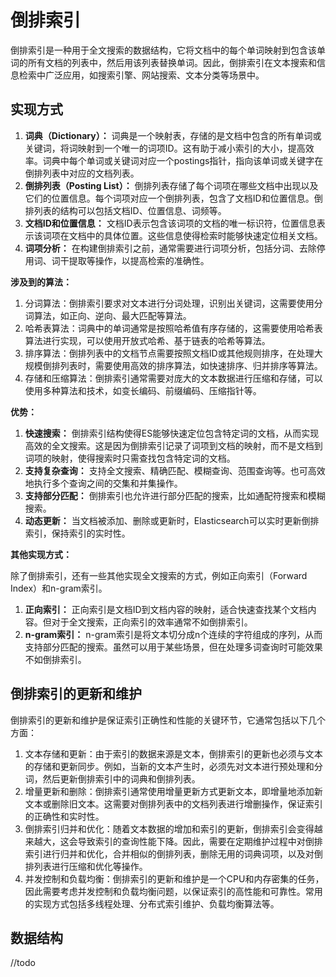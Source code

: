# 倒排索引

倒排索引是一种用于全文搜索的数据结构，它将文档中的每个单词映射到包含该单词的所有文档的列表中，然后用该列表替换单词。因此，倒排索引在文本搜索和信息检索中广泛应用，如搜索引擎、网站搜索、文本分类等场景中。

## 实现方式

1. **词典（Dictionary）：** 词典是一个映射表，存储的是文档中包含的所有单词或关键词，将词映射到一个唯一的词项ID。这有助于减小索引的大小，提高效率。词典中每个单词或关键词对应一个postings指针，指向该单词或关键字在倒排列表中对应的文档列表。
2. **倒排列表（Posting List）：** 倒排列表存储了每个词项在哪些文档中出现以及它们的位置信息。每个词项对应一个倒排列表，包含了文档ID和位置信息。倒排列表的结构可以包括文档ID、位置信息、词频等。
3. **文档ID和位置信息：** 文档ID表示包含该词项的文档的唯一标识符，位置信息表示该词项在文档中的具体位置。这些信息使得检索时能够快速定位相关文档。
4. **词项分析：** 在构建倒排索引之前，通常需要进行词项分析，包括分词、去除停用词、词干提取等操作，以提高检索的准确性。

**涉及到的算法：**

1. 分词算法：倒排索引要求对文本进行分词处理，识别出关键词，这需要使用分词算法，如正向、逆向、最大匹配等算法。
2. 哈希表算法：词典中的单词通常是按照哈希值有序存储的，这需要使用哈希表算法进行实现，可以使用开放式哈希、基于链表的哈希等算法。
3. 排序算法：倒排列表中的文档节点需要按照文档ID或其他规则排序，在处理大规模倒排列表时，需要使用高效的排序算法，如快速排序、归并排序等算法。
4. 存储和压缩算法：倒排索引通常需要对庞大的文本数据进行压缩和存储，可以使用多种算法和技术，如变长编码、前缀编码、压缩指针等。

**优势：**

1. **快速搜索：** 倒排索引结构使得ES能够快速定位包含特定词的文档，从而实现高效的全文搜索。这是因为倒排索引记录了词项到文档的映射，而不是文档到词项的映射，使得搜索时只需查找包含特定词的文档。
2. **支持复杂查询：** 支持全文搜索、精确匹配、模糊查询、范围查询等。也可高效地执行多个查询之间的交集和并集操作。
3. **支持部分匹配：** 倒排索引也允许进行部分匹配的搜索，比如通配符搜索和模糊搜索。
4. **动态更新：** 当文档被添加、删除或更新时，Elasticsearch可以实时更新倒排索引，保持索引的实时性。

**其他实现方式：**

除了倒排索引，还有一些其他实现全文搜索的方式，例如正向索引（Forward Index）和n-gram索引。

1. **正向索引：** 正向索引是文档ID到文档内容的映射，适合快速查找某个文档内容。但对于全文搜索，正向索引的效率通常不如倒排索引。
2. **n-gram索引：** n-gram索引是将文本切分成n个连续的字符组成的序列，从而支持部分匹配的搜索。虽然可以用于某些场景，但在处理多词查询时可能效果不如倒排索引。

## 倒排索引的更新和维护

倒排索引的更新和维护是保证索引正确性和性能的关键环节，它通常包括以下几个方面：

1. 文本存储和更新：由于索引的数据来源是文本，倒排索引的更新也必须与文本的存储和更新同步。例如，当新的文本产生时，必须先对文本进行预处理和分词，然后更新倒排索引中的词典和倒排列表。
2. 增量更新和删除：倒排索引通常使用增量更新方式更新文本，即增量地添加新文本或删除旧文本。这需要对倒排列表中的文档列表进行增删操作，保证索引的正确性和实时性。
3. 倒排索引归并和优化：随着文本数据的增加和索引的更新，倒排索引会变得越来越大，这会导致索引的查询性能下降。因此，需要在定期维护过程中对倒排索引进行归并和优化，合并相似的倒排列表，删除无用的词典词项，以及对倒排列表进行压缩和优化等操作。
4. 并发控制和负载均衡：倒排索引的更新和维护是一个CPU和内存密集的任务，因此需要考虑并发控制和负载均衡问题，以保证索引的高性能和可靠性。常用的实现方式包括多线程处理、分布式索引维护、负载均衡算法等。

## 数据结构

//todo